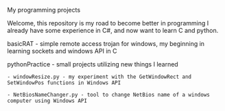 My programming projects

Welcome, this repository is my road to become better in programming
I already have some experience in C#, and now want to learn C and python.

basicRAT - simple remote access trojan for windows, my beginning in learning sockets and windows API in C

pythonPractice - small projects utilizing new things I learned

	- windowResize.py - my experiment with the GetWindowRect and SetWindowPos functions in Windows API

	- NetBiosNameChanger.py - tool to change NetBios name of a windows computer using Windows API
